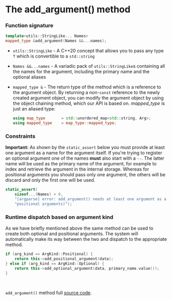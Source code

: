 # The add_argument() method

### Function signature

```cpp
template<utils::StringLike... Names>
mapped_type &add_argument(Names &&...names);
```

- `utils::StringLike` - A C++20 concept that allows you to pass any type `T` which is convertible to a `std::string`

- `Names &&...names` - A variadic pack of `utils::StringLike`s containing all the names for the argument, including the primary name and the optional aliases

- `mapped_type &` - The return type of the method which is a reference to the argument object. By returning a non-`const` reference to the newly created argument object, you can modify the argument object by using the object chaining method, which our API is based on.
_mapped_type_ is just an aliased type:
    ```cpp
    using map_type       = std::unordered_map<std::string, Arg>;
    using mapped_type    = map_type::mapped_type;
    ```

### Constraints

**Important:** As shown by the `static_assert` below you must provide at least one argument as a name for the argument itself. If you're trying to register an optional argument one of the names **must** also start with a `--`. The latter name will be used as the primary name of the argument, for example to index and retrieve the argument in the internal storage. Whereas for positional arguments you should pass only one argument, the others will be discard and only the first one will be used.

```cpp
static_assert(
    sizeof...(Names) > 0,
    "[argparse] error: add_argument() needs at least one argument as a name (starting with '--' for "
    "positional arguments)");
```

### Runtime dispatch based on argument kind

As we have briefly mentioned above the same method can be used to create both optional and positional arguments. The system will automatically make its way between the two and dispatch to the appropriate method.

```cpp
if (arg_kind == ArgKind::Positional) {
    return this->add_positional_argument(data);
} else if (arg_kind == ArgKind::Optional) {
    return this->add_optional_argument(data, primary_name.value());
}
```

<br>

`add_argument()` method full [source code](https://github.com/dead-tech/argparse-cpp/blob/main/include/argparse/argparse.hpp#L317-L338).
